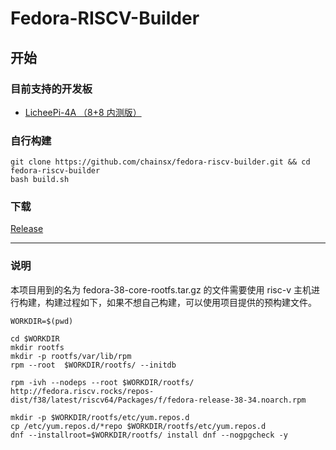 # Fedora-RISCV-Builder

## 开始

### 目前支持的开发板

* [LicheePi-4A （8+8 内测版）](./doc/install-guild-licheepi4a.md)

### 自行构建

```
git clone https://github.com/chainsx/fedora-riscv-builder.git && cd fedora-riscv-builder
bash build.sh
```

### 下载

[Release](https://github.com/chainsx/fedora-riscv-builder/releases)

----

### 说明

本项目用到的名为 fedora-38-core-rootfs.tar.gz 的文件需要使用 risc-v 主机进行构建，构建过程如下，如果不想自己构建，可以使用项目提供的预构建文件。

```
WORKDIR=$(pwd)

cd $WORKDIR
mkdir rootfs
mkdir -p rootfs/var/lib/rpm
rpm --root  $WORKDIR/rootfs/ --initdb

rpm -ivh --nodeps --root $WORKDIR/rootfs/ http://fedora.riscv.rocks/repos-dist/f38/latest/riscv64/Packages/f/fedora-release-38-34.noarch.rpm

mkdir -p $WORKDIR/rootfs/etc/yum.repos.d
cp /etc/yum.repos.d/*repo $WORKDIR/rootfs/etc/yum.repos.d
dnf --installroot=$WORKDIR/rootfs/ install dnf --nogpgcheck -y
```